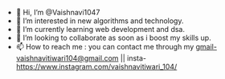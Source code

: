 - 👋 Hi, I’m @Vaishnavi1047
- 👀 I’m interested in new algorithms and technology.
- 🌱 I’m currently learning web development and dsa.
- 💞️ I’m looking to collaborate  as soon as i boost my skills up.
- 📫 How to reach me : you can contact me through my gmail-vaishnavitiwari104@gmail.com || insta-https://www.instagram.com/vaishnavitiwari_104/ 

<!---
Vaishnavi1047/Vaishnavi1047 is a ✨ special ✨ repository because its `README.md` (this file) appears on your GitHub profile.
You can click the Preview link to take a look at your changes.
--->
